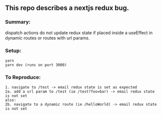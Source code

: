 ## This repo describes a nextjs redux bug.

### Summary:
dispatch actions do not update redux state if placed inside a useEffect in dynamic routes or routes with url params.

### Setup:
```
yarn
yarn dev (runs on port 3000)
```

### To Reproduce:
```
1. navigate to /test -> email redux state is set as expected
2a. add a url param to /test (ie /test?foo=bar) -> email redux state is not set
also:
2b. navigate to a dynamic route (ie /helloWorld) -> email redux state is not set
```
